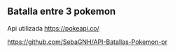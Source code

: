 ## Batalla entre 3 pokemon


Api utilizada
https://pokeapi.co/

https://github.com/SebaGNH/API-Batallas-Pokemon-pr